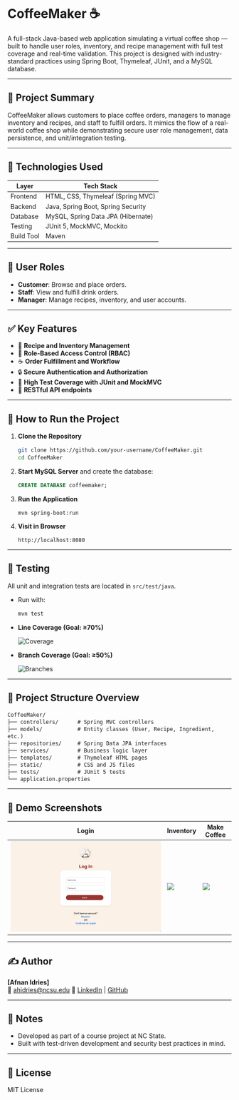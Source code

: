 # CoffeeMaker ☕️

A full-stack Java-based web application simulating a virtual coffee shop — built to handle user roles, inventory, and recipe management with full test coverage and real-time validation. This project is designed with industry-standard practices using Spring Boot, Thymeleaf, JUnit, and a MySQL database.

---

## 🧠 Project Summary

CoffeeMaker allows customers to place coffee orders, managers to manage inventory and recipes, and staff to fulfill orders. It mimics the flow of a real-world coffee shop while demonstrating secure user role management, data persistence, and unit/integration testing.

---

## 🔧 Technologies Used

| Layer         | Tech Stack                          |
|--------------|-------------------------------------|
| Frontend     | HTML, CSS, Thymeleaf (Spring MVC)   |
| Backend      | Java, Spring Boot, Spring Security  |
| Database     | MySQL, Spring Data JPA (Hibernate)  |
| Testing      | JUnit 5, MockMVC, Mockito            |
| Build Tool   | Maven                               |

---

## 👥 User Roles

- **Customer**: Browse and place orders.
- **Staff**: View and fulfill drink orders.
- **Manager**: Manage recipes, inventory, and user accounts.

---

## ✅ Key Features

- 🧾 **Recipe and Inventory Management**
- 👤 **Role-Based Access Control (RBAC)**
- ☕ **Order Fulfillment and Workflow**
- 🔒 **Secure Authentication and Authorization**
- 🧪 **High Test Coverage with JUnit and MockMVC**
- 🧰 **RESTful API endpoints**

---

## 🚀 How to Run the Project

1. **Clone the Repository**
   ```bash
   git clone https://github.com/your-username/CoffeeMaker.git
   cd CoffeeMaker
   ```

2. **Start MySQL Server** and create the database:
   ```sql
   CREATE DATABASE coffeemaker;
   ```

3. **Run the Application**
   ```
   mvn spring-boot:run
   ```

4. **Visit in Browser**
   ```
   http://localhost:8080
   ```

---

## 🧪 Testing

All unit and integration tests are located in `src/test/java`.

- Run with:
  ```bash
  mvn test
  ```

- **Line Coverage (Goal: ≥70%)**
  
  ![Coverage](images/coverage-badge.svg)

- **Branch Coverage (Goal: ≥50%)**
  
  ![Branches](images/branch-badge.svg)

---

## 📁 Project Structure Overview

```
CoffeeMaker/
├── controllers/      # Spring MVC controllers
├── models/           # Entity classes (User, Recipe, Ingredient, etc.)
├── repositories/     # Spring Data JPA interfaces
├── services/         # Business logic layer
├── templates/        # Thymeleaf HTML pages
├── static/           # CSS and JS files
├── tests/            # JUnit 5 tests
└── application.properties
```

---

## 👀 Demo Screenshots

| Login | Inventory | Make Coffee |
|-------|-----------|-------------|
| ![](images/loginPageCoffeeMaker.png) | ![](images/inventory.png) | ![](images/make-coffee.png) |

---

## ✍️ Author

**[Afnan Idries]**  
📧 ahidries@ncsu.edu
🔗 [LinkedIn](https://linkedin.com/in/afnanidries) | [GitHub](https://github.com/afnanidries/Projects)

---

## 📌 Notes

- Developed as part of a course project at NC State.
- Built with test-driven development and security best practices in mind.

---

## 📄 License

MIT License
